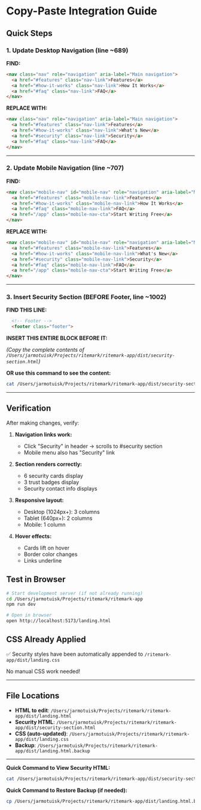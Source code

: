 # Copy-Paste Integration Guide

## Quick Steps

### 1. Update Desktop Navigation (line ~689)

**FIND:**
```html
<nav class="nav" role="navigation" aria-label="Main navigation">
  <a href="#features" class="nav-link">Features</a>
  <a href="#how-it-works" class="nav-link">How It Works</a>
  <a href="#faq" class="nav-link">FAQ</a>
</nav>
```

**REPLACE WITH:**
```html
<nav class="nav" role="navigation" aria-label="Main navigation">
  <a href="#features" class="nav-link">Features</a>
  <a href="#how-it-works" class="nav-link">What's New</a>
  <a href="#security" class="nav-link">Security</a>
  <a href="#faq" class="nav-link">FAQ</a>
</nav>
```

---

### 2. Update Mobile Navigation (line ~707)

**FIND:**
```html
<nav class="mobile-nav" id="mobile-nav" role="navigation" aria-label="Mobile navigation">
  <a href="#features" class="mobile-nav-link">Features</a>
  <a href="#how-it-works" class="mobile-nav-link">How It Works</a>
  <a href="#faq" class="mobile-nav-link">FAQ</a>
  <a href="/app" class="mobile-nav-cta">Start Writing Free</a>
</nav>
```

**REPLACE WITH:**
```html
<nav class="mobile-nav" id="mobile-nav" role="navigation" aria-label="Mobile navigation">
  <a href="#features" class="mobile-nav-link">Features</a>
  <a href="#how-it-works" class="mobile-nav-link">What's New</a>
  <a href="#security" class="mobile-nav-link">Security</a>
  <a href="#faq" class="mobile-nav-link">FAQ</a>
  <a href="/app" class="mobile-nav-cta">Start Writing Free</a>
</nav>
```

---

### 3. Insert Security Section (BEFORE Footer, line ~1002)

**FIND THIS LINE:**
```html
  <!-- Footer -->
  <footer class="footer">
```

**INSERT THIS ENTIRE BLOCK BEFORE IT:**

*(Copy the complete contents of `/Users/jarmotuisk/Projects/ritemark/ritemark-app/dist/security-section.html`)*

**OR use this command to see the content:**
```bash
cat /Users/jarmotuisk/Projects/ritemark/ritemark-app/dist/security-section.html
```

---

## Verification

After making changes, verify:

1. **Navigation links work:**
   - Click "Security" in header → scrolls to #security section
   - Mobile menu also has "Security" link

2. **Section renders correctly:**
   - 6 security cards display
   - 3 trust badges display
   - Security contact info displays

3. **Responsive layout:**
   - Desktop (1024px+): 3 columns
   - Tablet (640px+): 2 columns
   - Mobile: 1 column

4. **Hover effects:**
   - Cards lift on hover
   - Border color changes
   - Links underline

## Test in Browser

```bash
# Start development server (if not already running)
cd /Users/jarmotuisk/Projects/ritemark/ritemark-app
npm run dev

# Open in browser
open http://localhost:5173/landing.html
```

## CSS Already Applied

✅ Security styles have been automatically appended to `/ritemark-app/dist/landing.css`

No manual CSS work needed!

---

## File Locations

- **HTML to edit**: `/Users/jarmotuisk/Projects/ritemark/ritemark-app/dist/landing.html`
- **Security HTML**: `/Users/jarmotuisk/Projects/ritemark/ritemark-app/dist/security-section.html`
- **CSS (auto-updated)**: `/Users/jarmotuisk/Projects/ritemark/ritemark-app/dist/landing.css`
- **Backup**: `/Users/jarmotuisk/Projects/ritemark/ritemark-app/dist/landing.html.backup`

---

**Quick Command to View Security HTML:**
```bash
cat /Users/jarmotuisk/Projects/ritemark/ritemark-app/dist/security-section.html
```

**Quick Command to Restore Backup (if needed):**
```bash
cp /Users/jarmotuisk/Projects/ritemark/ritemark-app/dist/landing.html.backup /Users/jarmotuisk/Projects/ritemark/ritemark-app/dist/landing.html
```
